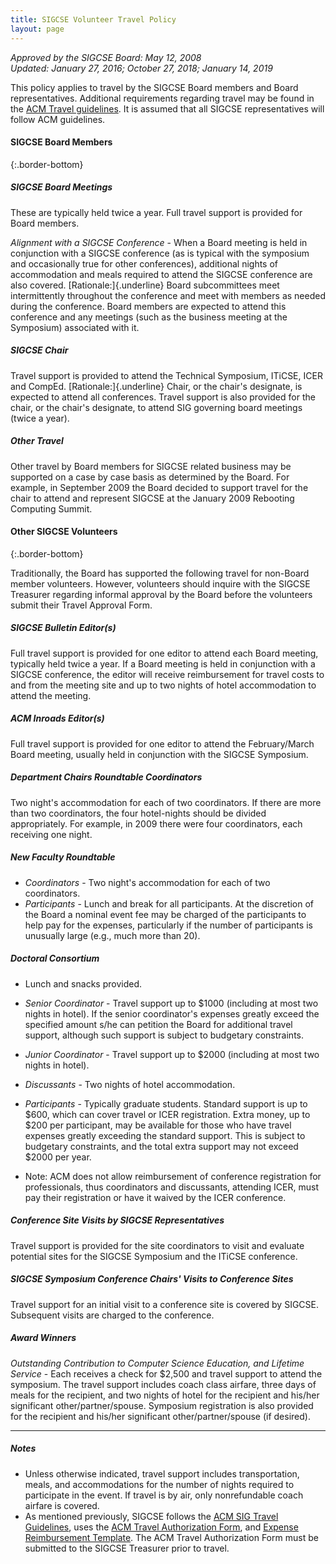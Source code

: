```yaml
---
title: SIGCSE Volunteer Travel Policy
layout: page
---
```


_Approved by the SIGCSE Board: May 12, 2008_\
_Updated: January 27, 2016; October 27, 2018; January 14, 2019_

This policy applies to travel by the SIGCSE Board members and Board representatives. Additional requirements regarding travel may be found in the [ACM Travel guidelines](http://www.acm.org/sigs/volunteer_resources/travel). It is assumed that all SIGCSE representatives will follow ACM guidelines.

#### SIGCSE Board Members
{:.border-bottom}


##### SIGCSE Board Meetings
These are typically held twice a year. Full travel support is provided
for Board members.

*Alignment with a SIGCSE Conference* - When a Board meeting is held in conjunction with a SIGCSE conference (as is typical with the symposium and occasionally true for other conferences), additional nights of accommodation and meals required to attend the SIGCSE conference are also covered. [Rationale:]{.underline} Board subcommittees meet intermittently throughout the conference and meet with members as needed during the conference. Board members are expected to attend this conference and any meetings (such as the business meeting at the Symposium) associated with it.

##### SIGCSE Chair
Travel support is provided to attend the Technical Symposium, ITiCSE,
ICER and CompEd. [Rationale:]{.underline} Chair, or the chair's
designate, is expected to attend all conferences. Travel support is also
provided for the chair, or the chair's designate, to attend SIG
governing board meetings (twice a year).

##### Other Travel
Other travel by Board members for SIGCSE related business may be
supported on a case by case basis as determined by the Board. For
example, in September 2009 the Board decided to support travel for the
chair to attend and represent SIGCSE at the January 2009 Rebooting
Computing Summit.

#### Other SIGCSE Volunteers
{:.border-bottom}

Traditionally, the Board has supported the following travel for
non-Board member volunteers. However, volunteers should inquire with the
SIGCSE Treasurer regarding informal approval by the Board before the
volunteers submit their Travel Approval Form.

##### SIGCSE Bulletin Editor(s)
Full travel support is provided for one editor to attend each Board
meeting, typically held twice a year. If a Board meeting is held in
conjunction with a SIGCSE conference, the editor will receive
reimbursement for travel costs to and from the meeting site and up to
two nights of hotel accommodation to attend the meeting.

##### ACM Inroads Editor(s)
Full travel support is provided for one editor to attend the
February/March Board meeting, usually held in conjunction with the
SIGCSE Symposium.

##### Department Chairs Roundtable Coordinators
Two night's accommodation for each of two coordinators. If there are
more than two coordinators, the four hotel-nights should be divided
appropriately. For example, in 2009 there were four coordinators, each
receiving one night.

##### New Faculty Roundtable

-   *Coordinators* - Two night's accommodation for each of two
    coordinators.
-   *Participants* - Lunch and break for all participants. At the
    discretion of the Board a nominal event fee may be charged of the
    participants to help pay for the expenses, particularly if the
    number of participants is unusually large (e.g., much more than 20).

##### Doctoral Consortium 

- Lunch and snacks provided.

- *Senior Coordinator* - Travel support up to \$1000 (including at most
two nights in hotel). If the senior coordinator's expenses greatly
exceed the specified amount s/he can petition the Board for additional
travel support, although such support is subject to budgetary
constraints.

- *Junior Coordinator* - Travel support up to \$2000 (including at most two nights in hotel).

- *Discussants* - Two nights of hotel accommodation.

- *Participants* - Typically graduate students. Standard support is up to \$600, which can cover travel or ICER registration. Extra money, up to \$200 per participant, may be available for those who have travel expenses greatly exceeding the standard support. This is subject to budgetary constraints, and the total extra support may not exceed \$2000 per year.

- Note: ACM does not allow reimbursement of conference registration for professionals, thus coordinators and discussants, attending ICER, must pay their registration or have it waived by the ICER conference.

##### Conference Site Visits by SIGCSE Representatives
Travel support is provided for the site coordinators to visit and
evaluate potential sites for the SIGCSE Symposium and the ITiCSE
conference.

##### SIGCSE Symposium Conference Chairs' Visits to Conference Sites
Travel support for an initial visit to a conference site is covered by
SIGCSE. Subsequent visits are charged to the conference.

##### Award Winners
*Outstanding Contribution to Computer Science Education, and Lifetime Service* - Each receives a check for \$2,500 and travel support to attend the
symposium. The travel support includes coach class airfare, three days
of meals for the recipient, and two nights of hotel for the recipient
and his/her significant other/partner/spouse. Symposium registration is
also provided for the recipient and his/her significant
other/partner/spouse (if desired).

------------------------------------------------------------------------

##### Notes

-   Unless otherwise indicated, travel support includes transportation, meals, and accommodations for the number of nights required to participate in the event. If travel is by air, only nonrefundable coach airfare is covered.
-   As mentioned previously, SIGCSE follows the [ACM SIG Travel Guidelines](http://www.acm.org/sigs/volunteer_resources/conference_manual/2-4-2pgl), uses the [ACM Travel Authorization Form](http://www.acm.org/sigs/volunteer_resources/taf.txt), and [Expense Reimbursement Template](http://www.acm.org/sigs/volunteer_resources/conference_manual/2-4-2pgl). The ACM Travel Authorization Form must be submitted to the SIGCSE Treasurer prior to travel.
